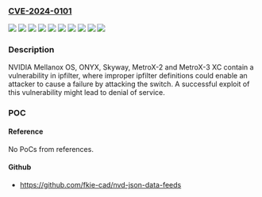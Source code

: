 ### [CVE-2024-0101](https://cve.mitre.org/cgi-bin/cvename.cgi?name=CVE-2024-0101)
![](https://img.shields.io/static/v1?label=Product&message=Mellanox%20OS&color=blue)
![](https://img.shields.io/static/v1?label=Product&message=MetroX-2&color=blue)
![](https://img.shields.io/static/v1?label=Product&message=MetroX-3%20XC&color=blue)
![](https://img.shields.io/static/v1?label=Product&message=ONYX&color=blue)
![](https://img.shields.io/static/v1?label=Product&message=Skyway&color=blue)
![](https://img.shields.io/static/v1?label=Version&message=%3D%20All%20versions%20prior%20to%20and%20including%2018.2.1000%20&color=brighgreen)
![](https://img.shields.io/static/v1?label=Version&message=%3D%20All%20versions%20prior%20to%20and%20including%203.10.4300%20&color=brighgreen)
![](https://img.shields.io/static/v1?label=Version&message=%3D%20All%20versions%20prior%20to%20and%20including%203.11.1000%20&color=brighgreen)
![](https://img.shields.io/static/v1?label=Version&message=%3D%20All%20versions%20prior%20to%20and%20including%208.2.1000%20&color=brighgreen)
![](https://img.shields.io/static/v1?label=Vulnerability&message=CWE-693%3A%20Protection%20Mechanism%20Failure&color=brighgreen)

### Description

NVIDIA Mellanox OS, ONYX, Skyway, MetroX-2 and MetroX-3 XC contain a vulnerability in ipfilter, where improper ipfilter definitions could enable an attacker to cause a failure by attacking the switch. A successful exploit of this vulnerability might lead to denial of service.

### POC

#### Reference
No PoCs from references.

#### Github
- https://github.com/fkie-cad/nvd-json-data-feeds

